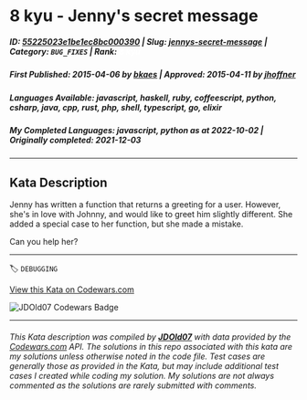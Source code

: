 # 8 kyu - Jenny's secret message

##### **ID**: [55225023e1be1ec8bc000390](https://www.codewars.com/kata/55225023e1be1ec8bc000390) | **Slug**: [jennys-secret-message](https://www.codewars.com/kata/55225023e1be1ec8bc000390) | **Category**: `BUG_FIXES` | **Rank**: <span style="color:white">8 kyu</span>

##### **First Published**: 2015-04-06 ***by*** [bkaes](https://www.codewars.com/users/bkaes) | **Approved**: 2015-04-11 ***by*** [jhoffner](https://www.codewars.com/users/jhoffner)

##### **Languages Available**: javascript, haskell, ruby, coffeescript, python, csharp, java, cpp, rust, php, shell, typescript, go, elixir

##### **My Completed Languages**: javascript, python ***as at*** 2022-10-02 | **Originally completed**: 2021-12-03

---

## Kata Description


Jenny has written a function that returns a greeting for a user. However, she's in love with Johnny, and would like to greet him slightly different. She added a special case to her function, but she made a mistake.



Can you help her?

---


🏷 `DEBUGGING`


[View this Kata on Codewars.com](https://www.codewars.com/kata/55225023e1be1ec8bc000390)

![](https://www.codewars.com/users/jdold07/badges/large "JDOld07 Codewars Badge")

---

###### *This Kata description was compiled by [**JDOld07**](https://tpstech.dev) with data provided by the [Codewars.com](https://www.codewars.com) API.  The solutions in this repo associated with this kata are my solutions unless otherwise noted in the code file.  Test cases are generally those as provided in the Kata, but may include additional test cases I created while coding my solution.  My solutions are not always commented as the solutions are rarely submitted with comments.*
